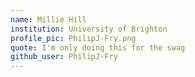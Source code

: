 ```yaml
---
name: Millie Hill
institution: University of Brighton
profile_pic: PhilipJ-Fry.png
quote: I'm only doing this for the swag
github_user: PhilipJ-Fry
---
```

